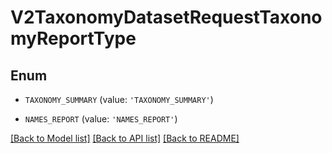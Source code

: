 # V2TaxonomyDatasetRequestTaxonomyReportType


## Enum

* `TAXONOMY_SUMMARY` (value: `'TAXONOMY_SUMMARY'`)

* `NAMES_REPORT` (value: `'NAMES_REPORT'`)

[[Back to Model list]](../README.md#documentation-for-models) [[Back to API list]](../README.md#documentation-for-api-endpoints) [[Back to README]](../README.md)



